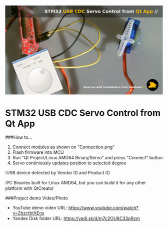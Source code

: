 [![STM32 USB CDC Servo Control from Qt App - Youtube](./cover.jpg)](https://www.youtube.com/watch?v=ZbzctbtXEos)

# STM32 USB CDC Servo Control from Qt App

###How to...
1. Connect modules as shown on "Connection.png"
2. Flash firmware into MCU
3. Run "Qt Project/Linux AMD64 Binary/Servo" and press "Connect" button
4. Servo continiously updates position to selected degree

:grey_exclamation:USB device detected by Vendor ID and Product ID

:grey_exclamation:PC Binaries built for Linux AMD64, but you can build it for any other platform with QtCreator

###Project demo Video/Photo
- YouTube demo video URL: https://www.youtube.com/watch?v=ZbzctbtXEos
- Yandex Disk folder URL: https://yadi.sk/d/m7c2OU8C33pRzm
